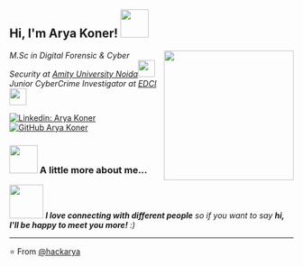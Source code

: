 <h2> Hi, I'm Arya Koner! <img src="https://media.giphy.com/avatars/davidvnun/pouGxWQQDO7U/200h.gif" width="50"></h2>
<img align='right' src="https://media.giphy.com/media/RbDKaczqWovIugyJmW/giphy.gif?cid=790b7611cj1so3jtjpfa31d4367f5u50z2bfl35hs34dwdm2&ep=v1_gifs_search&rid=giphy.gif&ct=g" width="230">
<p><em>M.Sc in Digital Forensic & Cyber Security  at <a href="http://www.amity.edu">Amity University Noida</a><img src="https://media.giphy.com/media/fYSnHlufseco8Fh93Z/giphy.gif" width="30"></br>Junior CyberCrime Investigator at <a href="https://www.edci.co.in/">EDCI</a><img src="https://media.giphy.com/media/WUlplcMpOCEmTGBtBW/giphy.gif" width="30"> 
</em></p>

[![Linkedin: Arya Koner](https://img.shields.io/badge/-thaianebraga-blue?style=flat-square&logo=Linkedin&logoColor=white&link=https://www.linkedin.com/in/hackarya007/)](https://www.linkedin.com/in/hackarya007/)
[![GitHub Arya Koner](https://img.shields.io/github/followers/hackarya?label=follow&style=social)](https://github.com/hackarya)


### <img src="https://media.giphy.com/media/0SLfY8DbzVcQKO0EOP/giphy.gif" width="50"> A little more about me...  


<img src="https://media.giphy.com/media/LnQjpWaON8nhr21vNW/giphy.gif" width="60"> <em><b>I love connecting with different people</b> so if you want to say <b>hi, I'll be happy to meet you more!</b> :)</em>

---

⭐️ From [@hackarya](https://github.com/hackarya)
